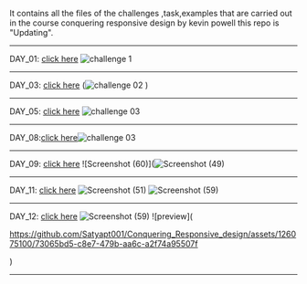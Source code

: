 It contains all the files of the challenges ,task,examples that are carried out in the course conquering responsive design by kevin powell this repo  is "Updating".

***
DAY_01: [click here]([https://github.com/Satyapt001/Conquering_Responsive_design/assets/126075100/ba5acd09-665c-45f5-9cbd-7c63f20efa23](https://github.com/Satyapt001/Conquering_Responsive_design/tree/fda838fe812a2bb6d9d319f2c4f56fe8ab47c785/challenges/day_01/challenge01))
![challenge 1](https://github.com/Satyapt001/Conquering_Responsive_design/assets/126075100/68199df5-3950-43c4-845b-976fde056759)

***
DAY_03: [click here]([https://github.com/Satyapt001/Conquering_Responsive_design/assets/126075100/8176b17a-8cc7-4bd5-88d0-11d6ad265915](https://github.com/Satyapt001/Conquering_Responsive_design/tree/fda838fe812a2bb6d9d319f2c4f56fe8ab47c785/challenges/day_03/challenge02))
(![challenge 02](https://github.com/Satyapt001/Conquering_Responsive_design/assets/126075100/b96cfb70-f9a3-4e0e-a02c-2a46cbed7dad)
)
***
DAY_05: [click here]([https://github.com/Satyapt001/Conquering_Responsive_design/assets/126075100/9463f792-e98d-47cc-8e16-a5351235222d](https://github.com/Satyapt001/Conquering_Responsive_design/tree/fda838fe812a2bb6d9d319f2c4f56fe8ab47c785/challenges/day_05/challenge%2003/solution))
![challenge 03](https://github.com/Satyapt001/Conquering_Responsive_design/assets/126075100/ddf21c7b-d1a1-4741-bcd7-05c6920ce354)
***
DAY_08:[click here](https://github.com/Satyapt001/Conquering_Responsive_design/tree/fda838fe812a2bb6d9d319f2c4f56fe8ab47c785/challenges/day_08/solution)![challenge 03](https://github.com/Satyapt001/Conquering_Responsive_design/assets/126075100/ddf21c7b-d1a1-4741-bcd7-05c6920ce354)


***
DAY_09: [click here]([https://github.com/Satyapt001/Conquering_Responsive_design/assets/126075100/2fc691ff-585c-4458-acf8-e3477276de92](https://github.com/Satyapt001/Conquering_Responsive_design/tree/fda838fe812a2bb6d9d319f2c4f56fe8ab47c785/challenges/day_09/flexbox_challenge%202))
![Screenshot (60)](![Screenshot (49)](https://github.com/Satyapt001/Conquering_Responsive_design/assets/126075100/a40ea5a4-16a7-460d-b9d2-9bfb147002c5)

***
DAY_11: [click here]([https://github.com/Satyapt001/Conquering_Responsive_design/assets/126075100/9062806f-5b30-4b4c-824b-2549ee65bed7](https://github.com/Satyapt001/Conquering_Responsive_design/tree/fda838fe812a2bb6d9d319f2c4f56fe8ab47c785/challenges/day_11/solution))
![Screenshot (51)](https://github.com/Satyapt001/Conquering_Responsive_design/assets/126075100/3bab326e-f4c4-4e12-ab0d-981e0af89973)
![Screenshot (59)](https://github.com/Satyapt001/Conquering_Responsive_design/assets/126075100/58c54b00-e170-4e7c-a0e7-7cec1fe2529f)

***
DAY_12: [click here](https://github.com/Satyapt001/Conquering_Responsive_design/tree/149bd742aa333e1bc7b507190c2413bbf0899a24/Day_12)
![Screenshot (59)]([https://github.com/Satyapt001/Conquering_Responsive_design/assets/126075100/ef3289bf-db41-41d0-8818-be7f97448f7d](https://github.com/Satyapt001/Conquering_Responsive_design/tree/fda838fe812a2bb6d9d319f2c4f56fe8ab47c785/challenges/day_12/solution)) 
![preview](

https://github.com/Satyapt001/Conquering_Responsive_design/assets/126075100/73065bd5-c8e7-479b-aa6c-a2f74a95507f

)
***
